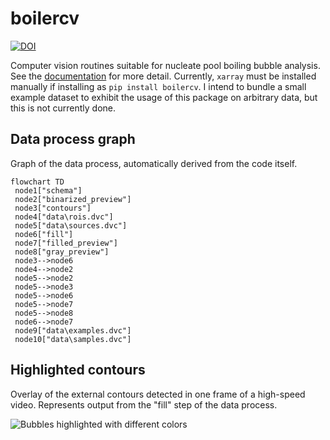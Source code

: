 # boilercv

[![DOI](https://zenodo.org/badge/503551174.svg)](https://zenodo.org/badge/latestdoi/503551174)

Computer vision routines suitable for nucleate pool boiling bubble analysis. See the [documentation](https://blakenaccarato.github.io/boilercv/) for more detail. Currently, `xarray` must be installed manually if installing as `pip install boilercv`. I intend to bundle a small example dataset to exhibit the usage of this package on arbitrary data, but this is not currently done.

## Data process graph

Graph of the data process, automatically derived from the code itself.

```mermaid
flowchart TD
 node1["schema"]
 node2["binarized_preview"]
 node3["contours"]
 node4["data\rois.dvc"]
 node5["data\sources.dvc"]
 node6["fill"]
 node7["filled_preview"]
 node8["gray_preview"]
 node3-->node6
 node4-->node2
 node5-->node2
 node5-->node3
 node5-->node6
 node5-->node7
 node5-->node8
 node6-->node7
 node9["data\examples.dvc"]
 node10["data\samples.dvc"]
```

## Highlighted contours

Overlay of the external contours detected in one frame of a high-speed video. Represents output from the "fill" step of the data process.

![Bubbles highlighted with different colors](docs/_static/multicolor.png)
